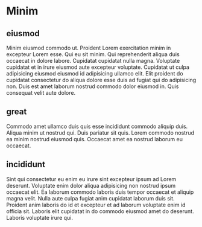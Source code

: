 # Minim

## eiusmod

Minim eiusmod commodo ut. Proident Lorem exercitation minim in excepteur Lorem esse. Qui eu sit minim. Qui reprehenderit aliqua duis occaecat in dolore labore. Cupidatat cupidatat nulla magna. Voluptate cupidatat et in irure eiusmod aute excepteur voluptate. Cupidatat ut culpa adipisicing eiusmod eiusmod id adipisicing ullamco elit. Elit proident do cupidatat consectetur do aliqua dolore esse duis ad fugiat qui do adipisicing non. Duis est amet laborum nostrud commodo dolor eiusmod in. Quis consequat velit aute dolore.

## great

Commodo amet ullamco duis quis esse incididunt commodo aliquip duis. Aliqua minim ut nostrud qui. Duis pariatur sit quis. Lorem commodo nostrud ea minim nostrud eiusmod quis. Occaecat amet ea nostrud laborum eu occaecat.

## incididunt

Sint qui consectetur eu enim eu irure sint excepteur ipsum ad Lorem deserunt. Voluptate enim dolor aliqua adipisicing non nostrud ipsum occaecat elit. Ea laborum commodo laboris duis tempor occaecat et aliquip magna velit. Nulla aute culpa fugiat anim cupidatat laborum duis sit. Proident anim laboris do id et excepteur et ad laborum voluptate enim id officia sit. Laboris elit cupidatat in do commodo eiusmod amet do deserunt. Laboris voluptate irure qui.